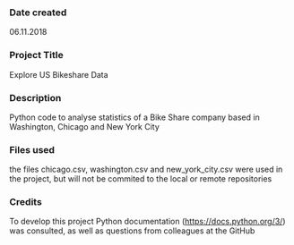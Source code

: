 ### Date created
06.11.2018

### Project Title
Explore US Bikeshare Data

### Description
Python code to analyse statistics of a Bike Share company based in Washington, Chicago and New York City

### Files used
the files chicago.csv, washington.csv and new_york_city.csv were used in the project, but will not be commited to the local or remote repositories

### Credits
To develop this project Python documentation (https://docs.python.org/3/) was consulted, as well as questions from colleagues at the GitHub

